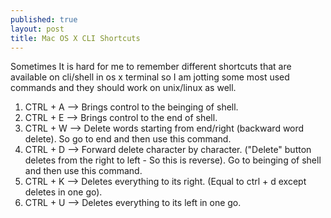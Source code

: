 ```yaml
---
published: true
layout: post
title: Mac OS X CLI Shortcuts
---
```

Sometimes It is hard for me to remember different shortcuts that are available on cli/shell in os x terminal so I am jotting some most used commands and they should work on unix/linux as well.

1.	CTRL + A --> Brings control to the beinging of shell.
2.	CTRL + E --> Brings control to the end of shell.
3.	CTRL + W --> Delete words starting from end/right (backward word delete). So go to end and then use this 						 command.
4.	CTRL + D --> Forward delete character by character. ("Delete" button deletes from the right to left - So this is				reverse). Go to beinging of shell and then use this command.
5.	CTRL + K --> Deletes everything to its right. (Equal to ctrl + d except deletes in one go).
6.	CTRL + U --> Deletes everything to its left in one go.